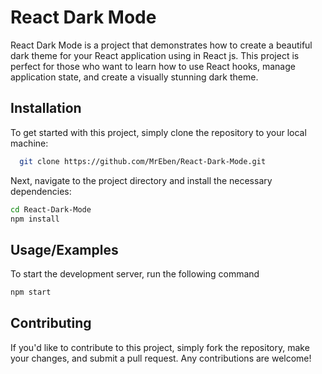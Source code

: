 # React Dark Mode

React Dark Mode is a project that demonstrates how to create a beautiful dark theme for your React application using in React js. This project is perfect for those who want to learn how to use React hooks, manage application state, and create a visually stunning dark theme.


## Installation

To get started with this project, simply clone the repository to your local machine:

```bash
  git clone https://github.com/MrEben/React-Dark-Mode.git
```
Next, navigate to the project directory and install the necessary dependencies:

```bash
cd React-Dark-Mode
npm install
```


## Usage/Examples
To start the development server, run the following command
```bash
npm start

```


## Contributing

If you'd like to contribute to this project, simply fork the repository, make your changes, and submit a pull request. Any contributions are welcome!

